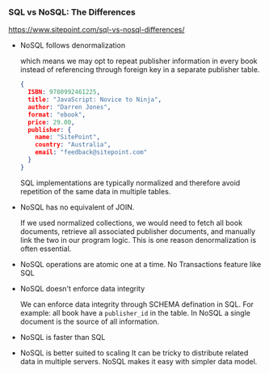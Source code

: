 ### SQL vs NoSQL: The Differences
  https://www.sitepoint.com/sql-vs-nosql-differences/

  - NoSQL follows denormalization

    which means we may opt to repeat publisher information in every book instead of referencing through foreign key in a separate publisher table.

    ```json
    {
      ISBN: 9780992461225,
      title: "JavaScript: Novice to Ninja",
      author: "Darren Jones",
      format: "ebook",
      price: 29.00,
      publisher: {
        name: "SitePoint",
        country: "Australia",
        email: "feedback@sitepoint.com"
      }
    }
    ```

    SQL implementations are typically normalized and therefore avoid repetition of the same data in multiple tables.

  - NoSQL has no equivalent of JOIN.

    If we used normalized collections, we would need to fetch all book documents, retrieve all associated publisher documents, and manually link the two in our program logic. This is one reason denormalization is often essential.

  - NoSQL operations are atomic
    one at a time. No Transactions feature like SQL

  - NoSQL doesn't enforce data integrity

    We can enforce data integrity through SCHEMA defination in SQL. For example: all book have a `publisher_id` in the table.
    In NoSQL a single document is the source of all information.

  - NoSQL is faster than SQL

  - NoSQL is better suited to scaling
    It can be tricky to distribute related data in multiple servers. NoSQL makes it easy with simpler data model.

